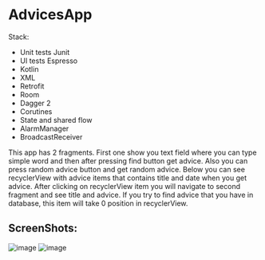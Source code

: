 # AdvicesApp

Stack:
- Unit tests Junit
- UI tests Espresso
- Kotlin
- XML
- Retrofit
- Room
- Dagger 2
- Corutines
- State and shared flow
- AlarmManager
- BroadcastReceiver

This app has 2 fragments. First one show you text field where you can type simple word and then after pressing find button get advice. Also you can press random advice button and get random advice. Below you can see recyclerView with advice items that contains title and date when you get advice. After clicking on recyclerView item you will navigate to second fragment and see title and advice. If you try to find advice that you have in database, this item will take 0 position in recyclerView.

## ScreenShots:

![image](https://user-images.githubusercontent.com/100340546/209444205-63ecff6b-38de-4772-a300-7a5727d59309.png)
![image](https://user-images.githubusercontent.com/100340546/209444212-47cc0f3f-41a7-49d3-9e53-5fe2815b3e06.png)
